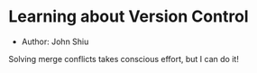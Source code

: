 # Learning about Version Control
 - Author: John Shiu

Solving merge conflicts takes conscious effort, but I can do it!
